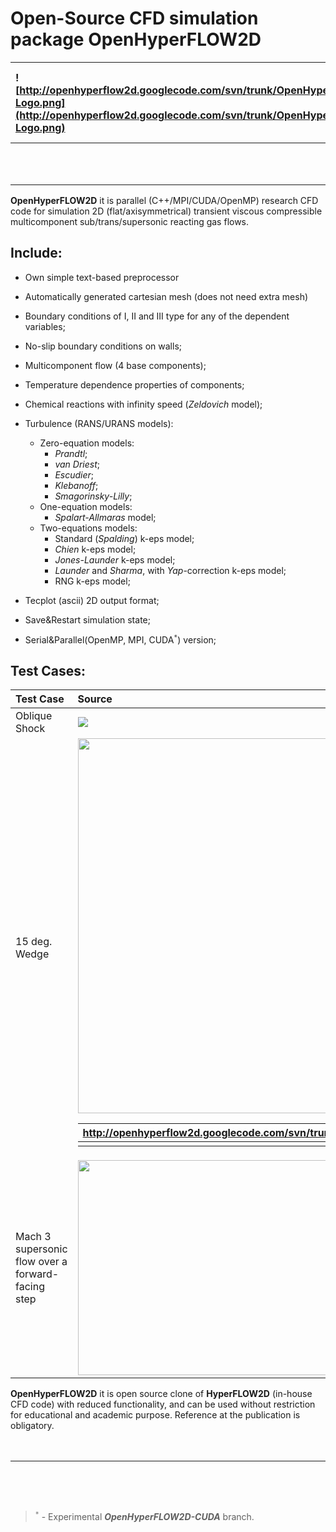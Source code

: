 # Open-Source CFD simulation package **OpenHyperFLOW2D** #

|![http://openhyperflow2d.googlecode.com/svn/trunk/OpenHyperFLOW2D/doc/OpenHyperFLOW2D-Logo.png](http://openhyperflow2d.googlecode.com/svn/trunk/OpenHyperFLOW2D/doc/OpenHyperFLOW2D-Logo.png) | Copyright (C)  1995-2014 by Serge A. Suchkov |
|:---------------------------------------------------------------------------------------------------------------------------------------------------------------------------------------------|:---------------------------------------------|
|                                                                                                                                                                                              | Copyright policy: LGPL V3                    |

**OpenHyperFLOW2D** it is parallel (C++/MPI/CUDA/OpenMP) research CFD code for simulation 2D (flat/axisymmetrical) transient viscous compressible multicomponent sub/trans/supersonic reacting gas flows.

## Include: ##
  * Own simple text-based preprocessor
  * Automatically generated cartesian mesh (does not need extra mesh)
  * Boundary conditions of I, II and III type for any of the dependent variables;
  * No-slip boundary conditions on walls;
  * Multicomponent flow (4 base components);
  * Temperature dependence properties of components;
  * Chemical reactions with infinity speed (_Zeldovich_ model);
  * Turbulence (RANS/URANS models):
    * Zero-equation models:
      * _Prandtl_;
      * _van Driest_;
      * _Escudier_;
      * _Klebanoff_;
      * _Smagorinsky-Lilly_;
    * One-equation models:
      * _Spalart-Allmaras_ model;
    * Two-equations models:
      * Standard (_Spalding_) k-eps model;
      * _Chien_ k-eps model;
      * _Jones-Launder_ k-eps model;
      * _Launder_ and _Sharma_, with _Yap_-correction k-eps model;
      * RNG k-eps model;

  * Tecplot (ascii) 2D output format;
  * Save&Restart simulation state;
  * Serial&Parallel(OpenMP, MPI, CUDA<sup><code>*</code></sup>) version;


## Test Cases: ##

|  **Test Case**  | **Source**  |  **Input data file**  |
|:----------------|:------------|:----------------------|
| Oblique Shock   | [![](http://openhyperflow2d.googlecode.com/svn/branches/OpenHyperFLOW2D-CUDA/doc/ObliqueShock.png)](http://www.aero.polimi.it/freecase/?OpenFOAM_%2B_Code_Aster:Aerodynamic_problems:Oblique_shock) | http://openhyperflow2d.googlecode.com/svn/trunk/OpenHyperFLOW2D/TestCases/ObliqueShock.dat |
| 15 deg. Wedge   | <img src='http://openhyperflow2d.googlecode.com/svn/branches/OpenHyperFLOW2D-CUDA/doc/Wedge.png' width='600'> <table><thead><th> <a href='http://openhyperflow2d.googlecode.com/svn/trunk/OpenHyperFLOW2D/TestCases/Wedge.dat'>http://openhyperflow2d.googlecode.com/svn/trunk/OpenHyperFLOW2D/TestCases/Wedge.dat</a> </th></thead><tbody>
<tr><td> Mach 3 supersonic flow over a forward-facing step </td><td><a href='http://www.youtube.com/watch?feature=player_embedded&v=S7BRdFXaG04' target='_blank'><img src='http://img.youtube.com/vi/S7BRdFXaG04/0.jpg' width='425' height=344 /></a> </td><td><a href='http://openhyperflow2d.googlecode.com/svn/trunk/OpenHyperFLOW2D/TestCases/Step.dat'>http://openhyperflow2d.googlecode.com/svn/trunk/OpenHyperFLOW2D/TestCases/Step.dat</a> </td></tr></tbody></table>

<b>OpenHyperFLOW2D</b> it is open source clone of <b>HyperFLOW2D</b> (in-house CFD code) with reduced functionality, and can be used without restriction for educational and academic purpose. Reference at the publication is obligatory.<br>
<br>
<br>
<hr><br>
<br>
<br>
<blockquote><sup><code>*</code></sup> - Experimental <b><i>OpenHyperFLOW2D-CUDA</i></b> branch.